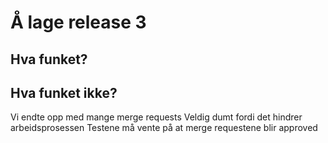 # Å lage release 3

## Hva funket?


## Hva funket ikke?

Vi endte opp med mange merge requests
Veldig dumt fordi det hindrer arbeidsprosessen
Testene må vente på at merge requestene blir approved